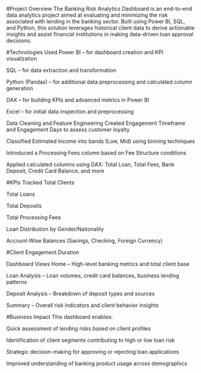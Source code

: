 #Project Overview
The Banking Risk Analytics Dashboard is an end-to-end data analytics project aimed at evaluating and minimizing the risk associated with lending in the banking sector. Built using Power BI, SQL, and Python, this solution leverages historical client data to derive actionable insights and assist financial institutions in making data-driven loan approval decisions.

#Technologies Used
Power BI – for dashboard creation and KPI visualization

SQL – for data extraction and transformation

Python (Pandas) – for additional data preprocessing and calculated column generation

DAX – for building KPIs and advanced metrics in Power BI

Excel – for initial data inspection and preprocessing

Data Cleaning and Feature Engineering
Created Engagement Timeframe and Engagement Days to assess customer loyalty

Classified Estimated Income into bands (Low, Mid) using binning techniques

Introduced a Processing Fees column based on Fee Structure conditions

Applied calculated columns using DAX: Total Loan, Total Fees, Bank Deposit, Credit Card Balance, and more

#KPIs Tracked
Total Clients

Total Loans

Total Deposits

Total Processing Fees

Loan Distribution by Gender/Nationality

Account-Wise Balances (Savings, Checking, Foreign Currency)

#Client Engagement Duration

Dashboard Views
Home – High-level banking metrics and total client base

Loan Analysis – Loan volumes, credit card balances, business lending patterns

Deposit Analysis – Breakdown of deposit types and sources

Summary – Overall risk indicators and client behavior insights

#Business Impact
This dashboard enables:

Quick assessment of lending risks based on client profiles

Identification of client segments contributing to high or low loan risk

Strategic decision-making for approving or rejecting loan applications

Improved understanding of banking product usage across demographics

